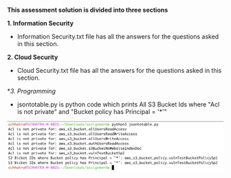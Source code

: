 **This assessment solution is divided into three sections**

**1. Information Security**
- Information Security.txt file has all the answers for the questions asked in this section.

**2. Cloud Security**
- Cloud Security.txt file has all the answers for the questions asked in this section.

**3. Programming*
- jsontotable.py is python code which prints All S3 Bucket Ids where "Acl is not private" and "Bucket policy has Principal = '*'"

![This is an image](https://github.com/sagarchhatrala/Assignment/blob/main/programming.png)
